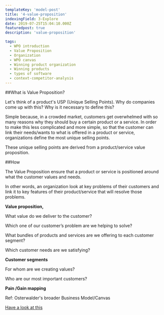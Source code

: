 ```yaml
---
templateKey: 'model-post'
title: '4-value-proposition'
indexingField: 3-Explore
date: 2019-07-25T15:04:10.000Z
featuredpost: true
description: 'value-proposition'

tags:
  - WPO introduction
  - Value Proposition
  - Organization
  - WPO canvas
  - Winning product organization
  - Winning products
  - types of software
  - context-competitor-analysis
---
```


##What is Value Proposition?



Let's think of a product's USP (Unique Selling Points). Why do companies come up with this? Why is it necessary to define this?



Simple because, in a crowded market, customers get overwhelmed with so many reasons why they should buy a certain product or a service. In order to make this less complicated and more simple, so that the customer can link their needs/wants to what is offered in a product or service, organizations define the most unique selling points.



These unique selling points are derived from a product/service value proposition.

##How

The Value Proposition ensure that a product or service is positioned around what the customer values and needs.

In other words, an organization look at key problems of their customers and link it to key features of their product/service that will resolve those problems.

**Value proposition,**

What value do we deliver to the customer?

Which one of our customer’s problem are we helping to solve?

What bundles of products and services are we offering to each customer segment?

Which customer needs are we satisfying?

**Customer segments** 

For whom are we creating values?

Who are our most important customers?



**Pain /Gain mapping**

Ref: Osterwalder's broader Business Model/Canvas

[Have a look at this]('https://app.maturify.com/app/models/edit-model/58fe36779963bf00012edaee/5ad579ddaebc270001fc15ae/competency/5ae0732eedd25f00010c5bda#published')



